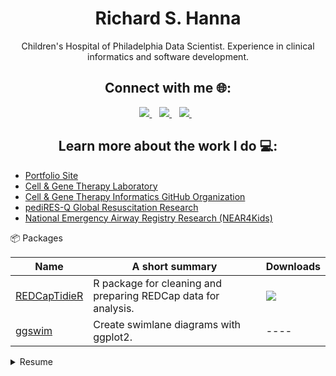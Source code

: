 <h1 align='center'>
Richard S. Hanna
</h1>

<p align='center'>
Children's Hospital of Philadelphia Data Scientist. Experience in clinical informatics and software development.
</p>

<h2 align='center'>
Connect with me 🌐:
</h2>

<p align='center'>
  
  <a href="https://www.linkedin.com/in/richard-hanna-ms-0164162a/">
    <img src="https://img.shields.io/badge/linkedin-%230077B5.svg?&style=for-the-badge&logo=linkedin&logoColor=white" />
  </a>&nbsp;&nbsp;
   <a href="https://twitter.com/EighthBlunder">
    <img src="https://img.shields.io/badge/X-000000?style=for-the-badge&logo=x&logoColor=white" />
  </a>&nbsp;&nbsp;
  <a href="https://github.com/rsh52">
    <img src="https://img.shields.io/badge/GitHub-100000?style=for-the-badge&logo=github&logoColor=white" />
  </a>&nbsp;&nbsp;
  
</p>

<h2 align='center'>
Learn more about the work I do 💻: 
</h2>
  
- [Portfolio Site](https://www.richardshanna.com/)
- [Cell & Gene Therapy Laboratory](https://www.chop.edu/centers-programs/cell-and-gene-therapy-laboratory)
- [Cell & Gene Therapy Informatics GitHub Organization](https://github.com/CHOP-CGTDataOps)
- [pediRES-Q Global Resuscitation Research](https://www.pedires-q.org/)
- [National Emergency Airway Registry Research (NEAR4Kids)](https://near4kids.research.chop.edu/)

📦 Packages

| Name                 | A short summary                              |  Downloads |
| -------------------- | -------------------------------------------- | --------- |
| [REDCapTidieR](https://github.com/CHOP-CGTInformatics/REDCapTidieR) | R package for cleaning and preparing REDCap data for analysis. | [![](https://cranlogs.r-pkg.org/badges/grand-total/REDCapTidieR)](https://cran.r-project.org/package=REDCapTidieR) |
| [ggswim](https://github.com/CHOP-CGTInformatics/ggswim)   | Create swimlane diagrams with ggplot2. | ---- |

<details>
  <summary>Resume</summary>
  
 #### Education

- **M.S., Biomedical Engineering**
  - *Drexel University*, Philadelphia, PA (2015)

- **Graduate Certificate in Engineering Management**
  - *Drexel University*, Philadelphia, PA (2013)

- **B.S., Mechanical Engineering**
  - *Drexel University*, Philadelphia, PA (2010)

----

#### Experience

- **Data Scientist II**
   - *Children’s Hospital of Philadelphia - Cell & Gene Therapy Laboratory*, Philadelphia, PA (Present - 2021)

- **Data Analyst & Programmer**
   - *Children’s Hospital of Philadelphia - Department of Anesthesiology & Critical Care Medicine*, Philadelphia, PA (2021 - 2019)

- **Research Project Engineer**
   - *Children’s Hospital of Philadelphia - Department of Anesthesiology & Critical Care Medicine*, Philadelphia, PA (2019 - 2017)

- **Project Engineer**
   - *GS Medical USA*, King of Prussia, PA (2017 - 2017)

- **Associate Project Engineer**
   - *GS Medical USA*, King of Prussia, PA (2017 - 2015)

- **Biomechanics Engineering Researcher**
   - *Children’s Hospital of Philadelphia - Center for Injury Research & Prevention*, Philadelphia, PA (2015 - 2014)

----

#### Skills & Certifications

- AWS Solutions Architect
- FE/EIT Certified by NCEES
- R
- REDCap
- SQL
- AWS
- Linux
- Python
- MATLAB

</details>
